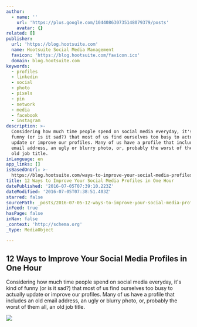 ```yaml
---
author:
  - name: ''
    url: 'https://plus.google.com/104408630735148079379/posts'
    avatar: {}
related: []
publisher:
  url: 'https://blog.hootsuite.com'
  name: Hootsuite Social Media Management
  favicon: 'https://blog.hootsuite.com/favicon.ico'
  domain: blog.hootsuite.com
keywords:
  - profiles
  - linkedin
  - social
  - photo
  - pixels
  - pin
  - network
  - media
  - facebook
  - instagram
description: >-
  Considering how much time people spend on social media everyday, it's kind of
  funny (or is it sad?) that most of us find ourselves too busy to actually
  update or improve our profiles. Many of us have a profile that includes an old
  email address, an ugly or blurry photo, or, probably the worst of them all, an
  old job title.
inLanguage: en
app_links: []
isBasedOnUrl: >-
  https://blog.hootsuite.com/ways-to-improve-your-social-media-profiles/?Last_Associated_Campaign__c=701a0000002JXk5&hootPostID=d8d90650d7b94a2cf4071cb48e15ebc8
title: 12 Ways to Improve Your Social Media Profiles in One Hour
datePublished: '2016-07-05T07:39:10.223Z'
dateModified: '2016-07-05T07:38:51.403Z'
starred: false
sourcePath: _posts/2016-07-05-12-ways-to-improve-your-social-media-profiles-in-one-hour.md
inFeed: true
hasPage: false
inNav: false
_context: 'http://schema.org'
_type: MediaObject

---
```

<article style=""><h1>12 Ways to Improve Your Social Media Profiles in One Hour</h1><p>Considering how much time people spend on social media everyday, it's kind of funny (or is it sad?) that most of us find ourselves too busy to actually update or improve our profiles. Many of us have a profile that includes an old email address, an ugly or blurry photo, or, probably the worst of them all, an old job title.</p><img src="https://blog.hootsuite.com/wp-content/uploads/2015/09/Improve-Social-Profiles-One-Hour-1200x550.jpg" /></article>